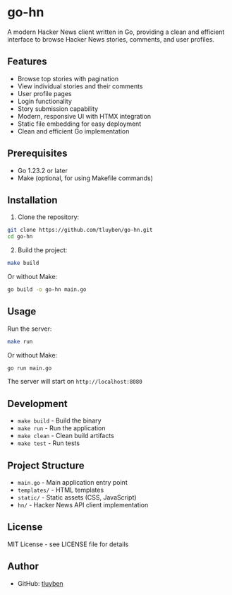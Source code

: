 # go-hn

A modern Hacker News client written in Go, providing a clean and efficient interface to browse Hacker News stories, comments, and user profiles.

## Features

- Browse top stories with pagination
- View individual stories and their comments
- User profile pages
- Login functionality
- Story submission capability
- Modern, responsive UI with HTMX integration
- Static file embedding for easy deployment
- Clean and efficient Go implementation

## Prerequisites

- Go 1.23.2 or later
- Make (optional, for using Makefile commands)

## Installation

1. Clone the repository:
```bash
git clone https://github.com/tluyben/go-hn.git
cd go-hn
```

2. Build the project:
```bash
make build
```

Or without Make:
```bash
go build -o go-hn main.go
```

## Usage

Run the server:
```bash
make run
```

Or without Make:
```bash
go run main.go
```

The server will start on `http://localhost:8080`

## Development

- `make build` - Build the binary
- `make run` - Run the application
- `make clean` - Clean build artifacts
- `make test` - Run tests

## Project Structure

- `main.go` - Main application entry point
- `templates/` - HTML templates
- `static/` - Static assets (CSS, JavaScript)
- `hn/` - Hacker News API client implementation

## License

MIT License - see LICENSE file for details

## Author

- GitHub: [tluyben](https://github.com/tluyben)
